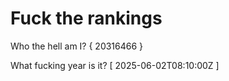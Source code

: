# Fuck the rankings

Who the hell am I?
{ 20316466 }

What fucking year is it?
[ 2025-06-02T08:10:00Z ]
